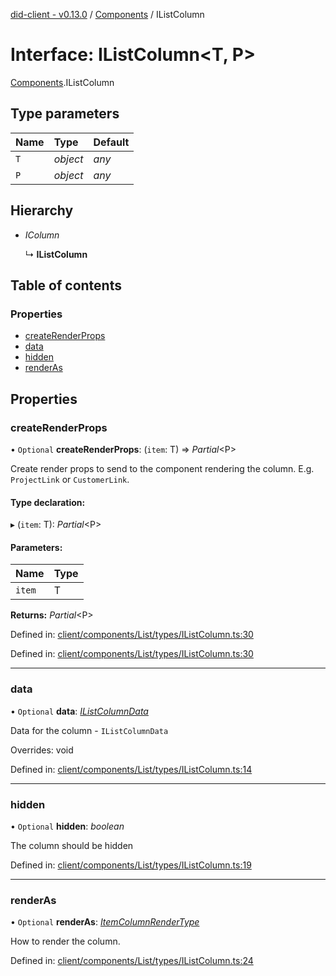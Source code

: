 [did-client - v0.13.0](../README.md) / [Components](../modules/components.md) / IListColumn

# Interface: IListColumn<T, P\>

[Components](../modules/components.md).IListColumn

## Type parameters

Name | Type | Default |
:------ | :------ | :------ |
`T` | *object* | *any* |
`P` | *object* | *any* |

## Hierarchy

* *IColumn*

  ↳ **IListColumn**

## Table of contents

### Properties

- [createRenderProps](components.ilistcolumn.md#createrenderprops)
- [data](components.ilistcolumn.md#data)
- [hidden](components.ilistcolumn.md#hidden)
- [renderAs](components.ilistcolumn.md#renderas)

## Properties

### createRenderProps

• `Optional` **createRenderProps**: (`item`: T) => *Partial*<P\>

Create render props to send to the component rendering the column.
E.g. `ProjectLink` or `CustomerLink`.

#### Type declaration:

▸ (`item`: T): *Partial*<P\>

#### Parameters:

Name | Type |
:------ | :------ |
`item` | T |

**Returns:** *Partial*<P\>

Defined in: [client/components/List/types/IListColumn.ts:30](https://github.com/Puzzlepart/did/blob/dev/client/components/List/types/IListColumn.ts#L30)

Defined in: [client/components/List/types/IListColumn.ts:30](https://github.com/Puzzlepart/did/blob/dev/client/components/List/types/IListColumn.ts#L30)

___

### data

• `Optional` **data**: [*IListColumnData*](components.ilistcolumndata.md)

Data for the column - `IListColumnData`

Overrides: void

Defined in: [client/components/List/types/IListColumn.ts:14](https://github.com/Puzzlepart/did/blob/dev/client/components/List/types/IListColumn.ts#L14)

___

### hidden

• `Optional` **hidden**: *boolean*

The column should be hidden

Defined in: [client/components/List/types/IListColumn.ts:19](https://github.com/Puzzlepart/did/blob/dev/client/components/List/types/IListColumn.ts#L19)

___

### renderAs

• `Optional` **renderAs**: [*ItemColumnRenderType*](../modules/components.md#itemcolumnrendertype)

How to render the column.

Defined in: [client/components/List/types/IListColumn.ts:24](https://github.com/Puzzlepart/did/blob/dev/client/components/List/types/IListColumn.ts#L24)
